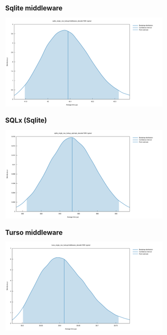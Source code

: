 ## Sqlite middleware
![Sqlite middleware](./sqlite_single_row_lookup/middleware_decode/1000/report/typical.svg)

## SQLx (Sqlite)
![SQLx (Sqlite)](./sqlite_single_row_lookup_sqlx/sqlx_decode/1000/report/typical.svg)

## Turso middleware
![Turso middleware](./turso_single_row_lookup/middleware_decode/1000/report/typical.svg)
